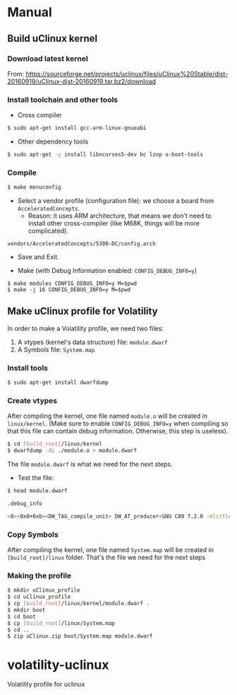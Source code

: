 # Manual

## Build uClinux kernel

### Download latest kernel

From: <https://sourceforge.net/projects/uclinux/files/uClinux%20Stable/dist-20160919/uClinux-dist-20160919.tar.bz2/download>

### Install toolchain and other tools

* Cross compiler
```bash
$ sudo apt-get install gcc-arm-linux-gnueabi
```

* Other dependency tools
```bash
$ sudo apt-get -y install libncurses5-dev bc lzop u-boot-tools
```

### Compile

```bash
$ make menuconfig
```

* Select a vendor profile (configuration file): we choose a board from `AcceleratedConcepts`.
  * Reason: it uses ARM architecture, that means we don't need to install other cross-compiler (like M68K, things will be more complicated).

```
vendors/AcceleratedConcepts/5300-DC/config.arch
```

* Save and Exit.

* Make (with Debug Information enabled: `CONFIG_DEBUG_INFO=y`)
```
$ make modules CONFIG_DEBUG_INFO=y M=$pwd
$ make -j 16 CONFIG_DEBUG_INFO=y M=$pwd
```

## Make uClinux profile for Volatility

In order to make a Volatility profile, we need two files:

1. A vtypes (kernel's data structure) file: `module.dwarf`
2. A Symbols file: `System.map`

### Install tools

```bash
$ sudo apt-get install dwarfdump
```

### Create vtypes 

After compiling the kernel, one file named `module.o` will be created in `linux/kernel`. (Make sure to enable `CONFIG_DEBUG_INFO=y` when compiling so that this file can contain debug information. Otherwise, this step is useless).

```bash
$ cd [build_root]/linux/kernel
$ dwarfdump -di ./module.o > module.dwarf
```

The file `module.dwarf` is what we need for the next steps.

* Test the file:

```bash
$ head module.dwarf 

.debug_info

<0><0x0+0xb><DW_TAG_compile_unit> DW_AT_producer<GNU C89 7.2.0 -mlittle-endian -mabi=aapcs-linux -mno-thumb-interwork -mfpu=vfp -marm -march=armv5te -mtune=arm9tdmi -mfloat-abi=soft -mtls-dialect=gnu -g -Os -std=gnu90 -fno-strict-aliasing -fno-common -fno-dwarf2-cfi-asm -fno-ipa-sra -funwind-tables -fno-delete-null-pointer-checks -fno-stack-protector -fomit-frame-pointer -fno-var-tracking-assignments -fno-strict-overflow -fconserve-stack --param allow-store-data-races=0> DW_AT_language<DW_LANG_C89> DW_AT_name<kernel/module.c> DW_AT_comp_dir<...
```

### Copy Symbols

After compiling the kernel, one file named `System.map` will be created in `[build_root]/linux` folder. That's the file we need for the next steps

### Making the profile

```bash
$ mkdir uClinux_profile
$ cd uClinux_profile
$ cp [build_root]/linux/kernel/module.dwarf .
$ mkdir boot
$ cd boot
$ cp [build_root]/linux/System.map
$ cd ..
$ zip uClinux.zip boot/System.map module.dwarf
```

# volatility-uclinux
Volatility profile for uclinux
